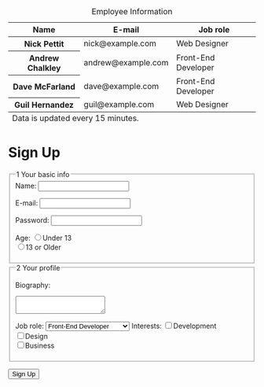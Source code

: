 <!--TABLES EXAMPLE -->
 <table>
      <caption>Employee Information</caption>
      <thead>
        <tr>
          <th scope="col">Name</th>
          <th scope="col">E-mail</th>
          <th scope="col">Job role</th>
        </tr>
      </thead>
      <tfoot>
        <tr>
          <td colspan="3">Data is updated every 15 minutes.</td>  
        </tr>  
      </tfoot>
      <tbody>
        <tr>
          <th scope="row">Nick Pettit</th>
          <td>nick@example.com</td>
          <td>Web Designer</td>
        </tr>
        <tr>
          <th scope="row">Andrew Chalkley</th>
          <td>andrew@example.com</td>
          <td>Front-End Developer</td>
        </tr>
        <tr>
          <th scope="row">Dave McFarland</th>
          <td>dave@example.com</td>
          <td>Front-End Developer</td>
        </tr>
        <tr>
          <th scope="row">Guil Hernandez</th>
          <td>guil@example.com</td>
          <td>Web Designer</td>
        </tr>
      </tbody>
    </table>
<!-- FORM -->
      <form action="index.html" method="post">
        
<h1>Sign Up</h1>

<fieldset>
  
  <legend><span class="number">1</span> Your basic info</legend>
  <!-- INPUT -->
  <label for="name">Name:</label>
  <input type="text" id="name" name="user_name">

  <label for="mail">E-mail:</label>
  <input type="email" id="mail" name="user_email">

  <label for="password">Password:</label>
  <input type="password" id="password" name="user_password">
  <!-- INPUT RADIO -->
  <label>Age:</label>
  <input type="radio" id="under_13" value="under_13" name="user_age"><label for="under_13" class="light">Under 13</label><br>
  <input type="radio" id="over_13" value="over_13" name="user_age"><label for="over_13" class="light">13 or Older</label>
  
</fieldset>

<fieldset>
  
  <legend><span class="number">2</span> Your profile</legend>

  <label for="bio">Biography:</label>
  <textarea id="bio" name="user_bio"></textarea>
<!-- SELECT - OPTION -->
  <label for="job">Job role:</label>
  <select id="job" name="user_job">
    <optgroup label="Web">
      <option value="frontend_developer">Front-End Developer</option>
      <option value="php_developer">PHP-End Developer</option>
      <option value="python_developer">Python-End Developer</option>
      <option value="rails_developer">Front-End Developer</option>
      <option value="web_designer">Web Designer</option>
      <option value="wordpress_developer">WordPress Developer</option>
    </optgroup>
      <optgroup label="Mobile">
    <option value="android_developer">Android Developer</option>
    <option value="ios_developer">iOS Developer</option>
    <option value="mobile_developer">Mobile Developer</option>
        </optgroup>
    <optgroup label="Business">
    <option value="business_owner">Business Owner</option>
    <option value="freelancer_developer">Freelancer</option>
    </optgroup>
  </select>
    <!-- CHECKBOX -->
  <label>Interests:</label>
  <input type="checkbox" id="development" value="interest_development" name="user_interest"><label class="light" for="development">Development</label><br>
  <input type="checkbox" id="design" value="interest_design" name="user_interest"><label class="light" for="design">Design</label><br>
  <input type="checkbox" id="business" value="interest_business" name="user_interest"><label class="light" for="business">Business</label><br>
  
  </fieldset>

<button type="submit">Sign Up</button>

</form>